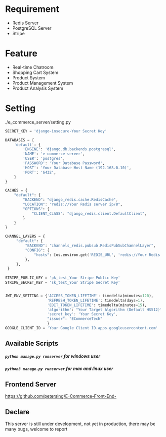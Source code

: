 # Requirement

- Redis Server
- PostgreSQL Server
- Stripe

# Feature

- Real-time Chatroom
- Shopping Cart System
- Product System
- Product Management System
- Product Analysis System

# Setting

./e_commerce_server/setting.py

```python
SECRET_KEY = 'django-insecure-Your Secret Key'

DATABASES = {
    'default': {
        'ENGINE': 'django.db.backends.postgresql', 
        'NAME': 'e-commerce-server',
        'USER': 'postgres',
        'PASSWORD': 'Your Database Password',
        'HOST': 'Your Database Host Name (192.168.0.10)',
        'PORT': '6432',
    }
}

CACHES = {
    "default": {
        "BACKEND": "django_redis.cache.RedisCache",
        "LOCATION": "redis://Your Redis server ip/8",
        "OPTIONS": {
            "CLIENT_CLASS": "django_redis.client.DefaultClient",
        }
    }
}

CHANNEL_LAYERS = {
     "default": {
         "BACKEND": "channels_redis.pubsub.RedisPubSubChannelLayer",
         "CONFIG": {
             "hosts": [os.environ.get('REDIS_URL', 'redis://Your Redis server ip/1')],
         },
     },
 }
 
STRIPE_PUBLIC_KEY = 'pk_test_Your Stripe Public Key'
STRIPE_SECRET_KEY = 'sk_test_Your Stripe Secret Key'


JWT_ENV_SETTING = {'ACCESS_TOKEN_LIFETIME': timedelta(minutes=120),
                   'REFRESH_TOKEN_LIFETIME': timedelta(days=1),
                   'EDIT_TOKEN_LIFETIME': timedelta(minutes=15),
                   'algorithm': "Your Target Algorithm (Default HS512)",
                   'secret_key': 'Your Secret Key',
                   "issuer": "ECommerceTech"
                   }
GOOGLE_CLIENT_ID = 'Your Google Client ID.apps.googleusercontent.com'
```
## Available Scripts

##### `python manage.py runserver` for windows user
##### `python3 manage.py runserver` for mac and linux user

## Frontend Server

https://github.com/petersing/E-Commerce-Front-End-

## Declare

This server is still under development, not yet in production, there may be many bugs, welcome to report